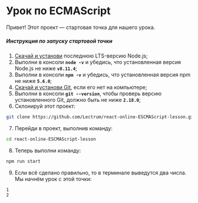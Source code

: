 # Урок по ECMAScript

Привет! Этот проект — стартовая точка для нашего урока.

##### Инструкция по запуску стартовой точки

1. [Скачай и установи](https://nodejs.org/en/) последнюю LTS-версию Node.js;
2. Выполни в консоли **`node -v`** и убедись, что установленная версия Node.js не ниже **`v8.11.4`**;
3. Выполни в консоли **`npm -v`** и убедись, что установленная версия npm не ниже **`5.6.0`**;
4. [Скачай и установи Git](https://git-scm.com/downloads), если его нет на компьютере;
5. Выполни в консоли **`git --version`**, чтобы проверь версию установленного Git, должно быть не ниже **`2.18.0`**;
6. Склонируй этот проект:

```bash
git clone https://github.com/Lectrum/react-online-ESCMAScript-lesson.git
```

7. Перейди в проект, выполнив команду:

```bash
cd react-online-ESCMAScript-lesson
```

8. Теперь выполни команду:

```bash
npm run start
```

9. Если всё сделано правильно, то в терминале выведутся два числа. Мы начнём урок с этой точки:

```bash
1
2
```